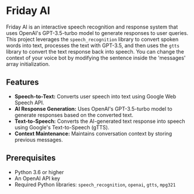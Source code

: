 # Friday AI

Friday AI is an interactive speech recognition and response system that uses OpenAI's GPT-3.5-turbo model to generate responses to user queries. This project leverages the `speech_recognition` library to convert spoken words into text, processes the text with GPT-3.5, and then uses the `gtts` library to convert the text response back into speech.
You can change the context of your voice bot by modifying the sentence inside the 'messages' array initialization.

## Features

- **Speech-to-Text:** Converts user speech into text using Google Web Speech API.
- **AI Response Generation:** Uses OpenAI's GPT-3.5-turbo model to generate responses based on the converted text.
- **Text-to-Speech:** Converts the AI-generated text response into speech using Google's Text-to-Speech (gTTS).
- **Context Maintenance:** Maintains conversation context by storing previous messages.

## Prerequisites

- Python 3.6 or higher
- An OpenAI API key
- Required Python libraries: `speech_recognition`, `openai`, `gtts`, `mpg321`


